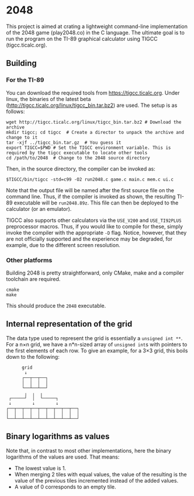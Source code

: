 # 2048
This project is aimed at crating a lightweight command-line implementation of the 2048 game (play2048.co) in the C language.
The ultimate goal is to run the program on the TI-89 graphical calculator using TIGCC (tigcc.ticalc.org).

## Building
### For the TI-89
You can download the required tools from https://tigcc.ticalc.org. Under linux, the binaries of the latest beta (http://tigcc.ticalc.org/linux/tigcc_bin.tar.bz2) are used. The setup is as follows:
```
wget http://tigcc.ticalc.org/linux/tigcc_bin.tar.bz2 # Download the archive
mkdir tigcc; cd tigcc  # Create a director to unpack the archive and change to it
tar -xjf ../tigcc_bin.tar.gz  # You guess it
export TIGCC=$PWD # Set the TIGCC environment variable. This is required by the tigcc executable to locate other tools
cd /path/to/2048  # Change to the 2048 source directory
```
Then, in the source directory, the compiler can be invoked as:
```
$TIGCC/bin/tigcc -std=c99 -O2 run2048.c game.c main.c mem.c ui.c
```
Note that the output file will be named after the first source file on the command line. Thus, if the compiler is invoked as shown, the resulting TI-89 executable will be `run2048.89z`. This file can then be deployed to the calculator (or an emulator).

TIGCC also supports other calculators via the `USE_V200` and `USE_TI92PLUS` preprocessor macros. Thus, if you would like to compile for these, simply invoke the compiler with the appropriate `-D` flag. Notice, however, that they are not officially supported and the experience may be degraded, for example, due to the different screen resolution.

### Other platforms
Building 2048 is pretty straightforward, only CMake, make and a compiler toolchain are required.
```
cmake
make
```
This should produce the `2048` executable.

## Internal representation of the grid
The data type used to represent the grid is essentially a `unsigned int **`.
For a n×n grid, we have a n*n-sized array of `unsigned int`s with pointers to the first elements of each row.
To give an example, for a 3×3 grid, this boils down to the following:
 ```
       grid
        ↓
       ┌──┬──┬──┐
       │  │  │  │
       └──┴──┴──┘
        ╷  ╷  ╷   
  ┌─────┘  │  └─────┐
  ↓        ↓        ↓
 ┌──┬──┬──┬──┬──┬──┬──┬──┬──┐
 │  │  │  │  │  │  │  │  │  │
 └──┴──┴──┴──┴──┴──┴──┴──┴──┘
 ```

## Binary logarithms as values
Note that, in contrast to most other implementations, here the binary logarithms of the values are used. That means:
 * The lowest value is 1.
 * When merging 2 tiles with equal values, the value of the resulting is the value of the previous tiles incremented instead of the added values.
 * A value of 0 corresponds to an empty tile.
 
